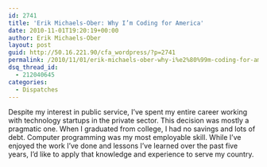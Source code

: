 ```yaml
---
id: 2741
title: 'Erik Michaels-Ober: Why I’m Coding for America'
date: 2010-11-01T19:20:19+00:00
author: Erik Michaels-Ober
layout: post
guid: http://50.16.221.90/cfa_wordpress/?p=2741
permalink: /2010/11/01/erik-michaels-ober-why-i%e2%80%99m-coding-for-america/
dsq_thread_id:
  - 212040645
categories:
  - Dispatches
---
```

Despite my interest in public service, I&#8217;ve spent my entire career working with technology startups in the private sector. This decision was mostly a pragmatic one. When I graduated from college, I had no savings and lots of debt. Computer programming was my most employable skill. While I&#8217;ve enjoyed the work I&#8217;ve done and lessons I&#8217;ve learned over the past five years, I&#8217;d like to apply that knowledge and experience to serve my country.